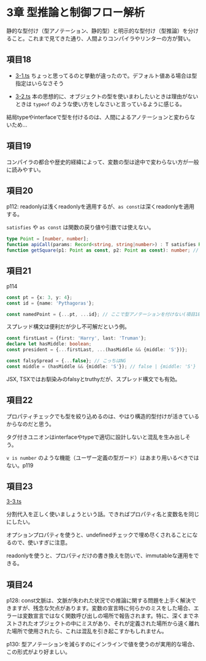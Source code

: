 # 3章 型推論と制御フロー解析

静的な型付け（型アノテーション、静的型）と明示的な型付け（型推論）を分けること。これまで見てきた通り、人間よりコンパイラやリンターの方が賢い。

## 項目18

- [3-1.ts](https://github.com/chaploud/EffectiveTypeScript/blob/main/takemura/chapter3/3-1.ts) ちょっと思ってるのと挙動が違ったので。デフォルト値ある場合は型指定はいらなさそう

- [3-2.ts](https://github.com/chaploud/EffectiveTypeScript/blob/main/takemura/chapter3/3-2.ts) 本の思想的に、オブジェクトの型を使いまわしたいときは理由がないときは `typeof` のような使い方をしなさいと言っているように感じる。

結局typeやinterfaceで型を付けるのは、人間によるアノテーションと変わらないため…


## 項目19

コンパイラの都合や歴史的経緯によって、変数の型は途中で変わらない方が一般に読みやすい。

## 項目20

p112: readonlyは浅くreadonlyを適用するが、`as const`は深くreadonlyを適用する。

`satisfies` や `as const` は関数の戻り値や引数では使えない。

```TypeScript
type Point = [number, number];
function apiCall(params: Record<string, string|number>) : T satisfies Record<string, Point>; // NG
function getSquare(p1: Point as const, p2: Point as const): number; // NG
```

## 項目21

p114

```TypeScript
const pt = {x: 3, y: 4};
const id = {name: 'Pythagoras'};

const namedPoint = {...pt, ...id}; // ここで型アノテーションを付けない(項目18)
```

スプレッド構文は便利だが少し不可解だという例。

```TypeScript
const firstLast = {first: 'Harry', last: 'Truman'};
declare let hasMiddle: boolean;
const president = {...firstLast, ...(hasMiddle && {middle: 'S'})};

const falsySpread = {...false}; // こっちはNG
const middle = (hasMiddle && {middle: 'S'}); // false | {middle: 'S'}
```

JSX, TSXではお馴染みのfalsyとtruthyだが、スプレッド構文でも有効。

## 項目22

プロパティチェックでも型を絞り込めるのは、やはり構造的型付けが活きているからなのだと思う。

タグ付きユニオンはinterfaceやtypeで適切に設計しないと混乱を生み出しそう。

`v is number` のような機能（ユーザー定義の型ガード）はあまり用いるべきではない。p119

## 項目23

[3-3.ts](https://github.com/chaploud/EffectiveTypeScript/blob/main/takemura/chapter3/3-3.ts)

分割代入を正しく使いましょうという話。できればプロパティ名と変数名を同じにしたい。

オプションプロパティを使うと、undefinedチェックで埋め尽くされることになるので、使いすぎに注意。

readonlyを使うと、プロパティだけの書き換えを防いで、immutableな運用をできる。


## 項目24

p128: const文脈は、文脈が失われた状況での推論に関する問題を上手く解決できますが、残念な欠点があります。変数の宣言時に何らかのミスをした場合、エラーは変数宣言ではなく関数呼び出しの場所で報告されます。特に、深くまでネストされたオブジェクトの中にミスがあり、それが定義された場所から遠く離れた場所で使用されたら、これは混乱を引き起こすかもしれません。

p130: 型アノテーションを減らすのにインラインで値を使うのが実用的な場合、この形式がより好ましい。